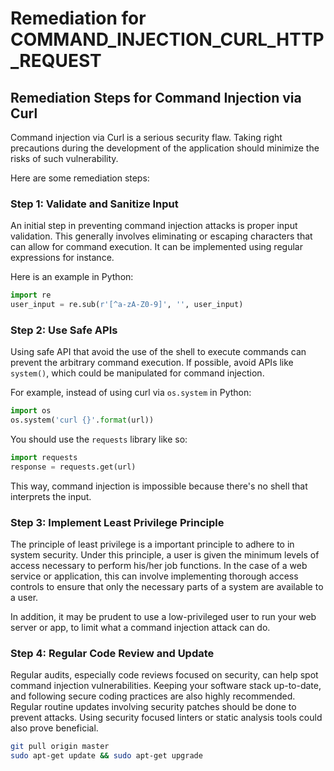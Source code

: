 # Remediation for COMMAND_INJECTION_CURL_HTTP_REQUEST

## Remediation Steps for Command Injection via Curl
Command injection via Curl is a serious security flaw. Taking right precautions during the development of the application should minimize the risks of such vulnerability. 

Here are some remediation steps:
### Step 1: Validate and Sanitize Input
An initial step in preventing command injection attacks is proper input validation. This generally involves eliminating or escaping characters that can allow for command execution. It can be implemented using regular expressions for instance.

Here is an example in Python:

```python
import re
user_input = re.sub(r'[^a-zA-Z0-9]', '', user_input)
```

### Step 2: Use Safe APIs

Using safe API that avoid the use of the shell to execute commands can prevent the arbitrary command execution. If possible, avoid APIs like `system()`, which could be manipulated for command injection.

For example, instead of using curl via `os.system` in Python:

```python
import os
os.system('curl {}'.format(url))
```

You should use the `requests` library like so:
```python
import requests
response = requests.get(url)
```

This way, command injection is impossible because there's no shell that interprets the input.

### Step 3: Implement Least Privilege Principle
The principle of least privilege is a important principle to adhere to in system security. Under this principle, a user is given the minimum levels of access necessary to perform his/her job functions. In the case of a web service or application, this can involve implementing thorough access controls to ensure that only the necessary parts of a system are available to a user.

In addition, it may be prudent to use a low-privileged user to run your web server or app, to limit what a command injection attack can do.
    
### Step 4: Regular Code Review and Update

Regular audits, especially code reviews focused on security, can help spot command injection vulnerabilities. Keeping your software stack up-to-date, and following secure coding practices are also highly recommended. Regular routine updates involving security patches should be done to prevent attacks. Using security focused linters or static analysis tools could also prove beneficial.
```bash
git pull origin master
sudo apt-get update && sudo apt-get upgrade
```